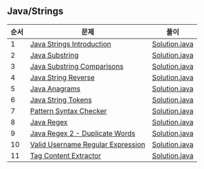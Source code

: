 ## Java/Strings
|순서|문제|풀이|
|---|---|---|
|1|[Java Strings Introduction](https://www.hackerrank.com/challenges/java-strings-introduction/problem)|[Solution.java](./Java%20Strings%20Introduction/Solution.java)|
|2|[Java Substring](https://www.hackerrank.com/challenges/java-substring/problem)|[Solution.java](./Java%20Substring/Solution.java)|
|3|[Java Substring Comparisons](https://www.hackerrank.com/challenges/java-string-compare/problem)|[Solution.java](./Java%20Substring%20Comparisons/Solution.java)|
|4|[Java String Reverse](https://www.hackerrank.com/challenges/java-string-reverse/problem)|[Solution.java](./Java%20String%20Reverse/Solution.java)|
|5|[Java Anagrams](https://www.hackerrank.com/challenges/java-anagrams/problem)|[Solution.java](./Java%20Anagrams/Solution.java)|
|6|[Java String Tokens](https://www.hackerrank.com/challenges/java-string-tokens/problem)|[Solution.java](./Java%20String%20Tokens/Solution.java)|
|7|[Pattern Syntax Checker](https://www.hackerrank.com/challenges/pattern-syntax-checker/problem)|[Solution.java](./Pattern%20Syntax%20Checker/Solution.java)|
|8|[Java Regex](https://www.hackerrank.com/challenges/java-regex/problem)|[Solution.java](./Java%20Regex/Solution.java)|
|9|[Java Regex 2 - Duplicate Words](https://www.hackerrank.com/challenges/duplicate-word/problem)|[Solution.java](./Java%20Regex%202%20-%20Duplicate%20Words/Solution.java)|
|10|[Valid Username Regular Expression](https://www.hackerrank.com/challenges/valid-username-checker/problem)|[Solution.java](./Valid%20Username%20Regular%20Expression/Solution.java)|
|11|[Tag Content Extractor](https://www.hackerrank.com/challenges/tag-content-extractor/problem)|[Solution.java](./Tag%20Content%20Extractor/Solution.java)|
